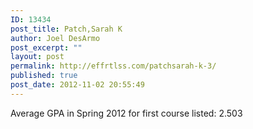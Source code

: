 ```yaml
---
ID: 13434
post_title: Patch,Sarah K
author: Joel DesArmo
post_excerpt: ""
layout: post
permalink: http://effrtlss.com/patchsarah-k-3/
published: true
post_date: 2012-11-02 20:55:49
---
```

<p>Average GPA in Spring 2012 for first course listed: 2.503</p>